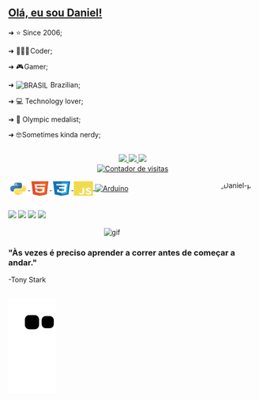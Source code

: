 ## <a href="https://danieldpereira.github.io/DanielDiasPereira/" target="_blank">Olá, eu sou Daniel!</a>

<p>➜ ⭐ Since 2006;</p>
<p>➜ 👨🏽‍💻 Coder;</p>
<p>➜ 🎮 Gamer;</p>
<p>➜ <img align="center" alt="BRASIL" height="20" width="20" src="https://flagicons.lipis.dev/flags/4x3/br.svg"> &nbsp;Brazilian;</p>
<p>➜ 💻 Technology lover;</p>
<p>➜ 🏅 Olympic medalist;</p>
<p>➜ 🤓 Sometimes kinda nerdy;</p>

##    

<div align="center">
  <a href="https://github.com/DanielDPereira">
  <img height="180em" src="https://github-readme-stats.vercel.app/api?username=DanielDPereira&show_icons=true&theme=algolia&include_all_commits=true&count_private=true"/>
  <img height="180em" src="https://github-readme-stats.vercel.app/api/top-langs/?username=DanielDPereira&layout=compact&langs_count=7&theme=algolia"/>
  <img height="180em" src="https://streak-stats.demolab.com/?user=DanielDPereira&theme=algolia"/>
    
  <br>
  
  <img align="center" src="https://komarev.com/ghpvc/?username=DanielDPereira&color=050f2c" alt="Contador de visitas" />

</div>
  

  
<div style="display: inline_block"><br>
  <img align="center" alt="Python" height="30" width="40" src="https://raw.githubusercontent.com/devicons/devicon/master/icons/python/python-original.svg">
  <img align="center" alt="HTML" height="30" width="40" src="https://raw.githubusercontent.com/devicons/devicon/master/icons/html5/html5-original.svg">
  <img align="center" alt="CSS" height="30" width="40" src="https://raw.githubusercontent.com/devicons/devicon/master/icons/css3/css3-original.svg">
  <img align="center" alt="Js" height="30" width="40" src="https://raw.githubusercontent.com/devicons/devicon/master/icons/javascript/javascript-plain.svg">
  <!-- <img align="center" alt="Linux" height="30" width="40" src="https://cdn.jsdelivr.net/gh/devicons/devicon/icons/linux/linux-original.svg" /> -->
  <!-- <img align="center" alt="Jupyter" height="30" width="40" src="https://cdn.jsdelivr.net/gh/devicons/devicon/icons/jupyter/jupyter-original-wordmark.svg" /> -->
  <img align="center" alt="Arduino" height="30" width="40" src="https://cdn.jsdelivr.net/gh/devicons/devicon/icons/arduino/arduino-original-wordmark.svg" />

  <!-- Lab View (em breve) -->
          
  <img align="right" alt="Daniel-pic" height="120" style="border-radius:50px;" src="https://avatars.githubusercontent.com/u/86617987?v=4">
  

</div>
  
  ##
 
<div> 
  <a href="https://www.youtube.com/channel/UC_2JRu9J9yV_nvUQbwQU8XA" target="_blank"><img src="https://img.shields.io/badge/YouTube-FF0000?style=for-the-badge&logo=youtube&logoColor=white" target="_blank"></a>
  <a href="https://instagram.com/danieldpereira01" target="_blank"><img src="https://img.shields.io/badge/-Instagram-%23E4405F?style=for-the-badge&logo=instagram&logoColor=white" target="_blank"></a>
<!-- <a href="https://www.twitch.tv/danieldpereira" target="_blank"><img src="https://img.shields.io/badge/Twitch-9146FF?style=for-the-badge&logo=twitch&logoColor=white" target="_blank"></a> -->
  <a href="mailto:danieldpereira.dev@gmail.com"><img src="https://img.shields.io/badge/-Gmail-%23333?style=for-the-badge&logo=gmail&logoColor=white" target="_blank"></a>
  <a href="https://www.linkedin.com/in/daniel-dias-pereira-40219425b/" target="_blank"><img src="https://img.shields.io/badge/-LinkedIn-%230077B5?style=for-the-badge&logo=linkedin&logoColor=white" target="_blank"></a>
  
  <br>
  <div align="center">
    <br>
   <img alt="gif" height="80em" src="https://media0.giphy.com/media/fwbZnTftCXVocKzfxR/giphy.gif?cid=ecf05e47cr4bs1p21dotitw1r6icn5jvjqlzi6yeieb2veaz&rid=giphy.gif&ct=g">
  </div>
    
  <h3>"Às vezes é preciso aprender a correr antes de começar a andar."</h3>
  <p>-Tony Stark</p>
  
  ##
  
  ![Snake animation](https://github.com/danieldpereira/danieldpereira/blob/output/github-contribution-grid-snake.svg)
 
</div>
  
<!-- para fazer alterações, consultar este vídeo https://www.youtube.com/watch?v=TsaLQAetPLU -->
